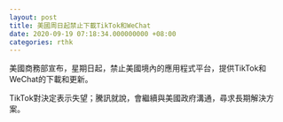 ```yaml
---
layout: post
title: 美國周日起禁止下載TikTok和WeChat
date: 2020-09-19 07:18:34.000000000 +08:00
categories: rthk
---
```


美國商務部宣布，星期日起，禁止美國境內的應用程式平台，提供TikTok和WeChat的下載和更新。

TikTok對決定表示失望；騰訊就說，會繼續與美國政府溝通，尋求長期解決方案。
